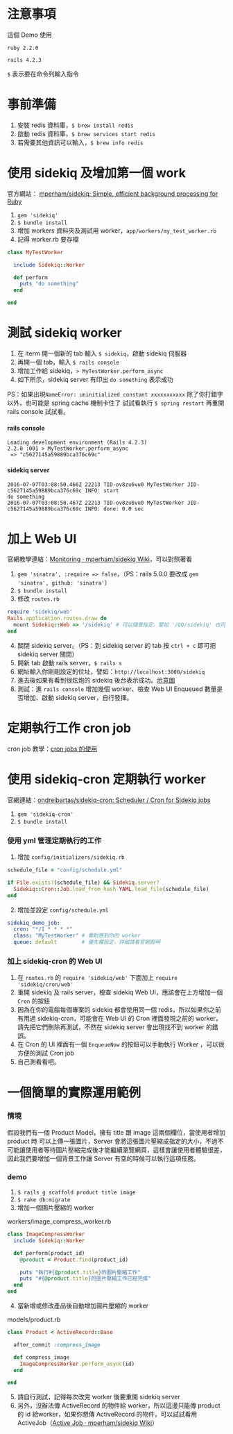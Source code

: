 # 注意事項

這個 Demo 使用

`ruby 2.2.0`

`rails 4.2.3`

`$` 表示要在命令列輸入指令

# 事前準備

1. 安裝 redis 資料庫，`$ brew install redis`
2. 啟動 redis 資料庫，`$ brew services start redis`
3. 若需要其他資訊可以輸入，`$ brew info redis`

# 使用 sidekiq 及增加第一個 work

官方網站：
[mperham/sidekiq: Simple, efficient background processing for Ruby](https://github.com/mperham/sidekiq)

1. `gem 'sidekiq'`
2. `$ bundle install`
3. 增加 workers 資料夾及測試用 worker，`app/workers/my_test_worker.rb`
4. 記得 worker.rb 要存檔

```ruby
class MyTestWorker

  include Sidekiq::Worker

  def perform
    puts "do something"
  end

end
```

# 測試 sidekiq worker

1. 在 iterm 開一個新的 tab 輸入 `$ sidekiq`，啟動 sidekiq 伺服器
2. 再開一個 tab，輸入 `$ rails console`
3. 增加工作給 sidekiq，`> MyTestWorker.perform_async`
4. 如下所示，sidekiq server 有印出 `do something` 表示成功

PS：如果出現`NameError: uninitialized constant xxxxxxxxxxx` 除了你打錯字以外，也可能是 spring cache 機制卡住了
試試看執行 `$ spring restart` 再重開 rails console 試試看。

#### rails console
```
Loading development environment (Rails 4.2.3)
2.2.0 :001 > MyTestWorker.perform_async
 => "c5627145a59889bca376c69c"
```

#### sidekiq server
```
2016-07-07T03:08:50.466Z 22213 TID-ov8zu6vu0 MyTestWorker JID-c5627145a59889bca376c69c INFO: start
do something
2016-07-07T03:08:50.467Z 22213 TID-ov8zu6vu0 MyTestWorker JID-c5627145a59889bca376c69c INFO: done: 0.0 sec
```

# 加上 Web UI

官網教學連結：[Monitoring · mperham/sidekiq Wiki](https://github.com/mperham/sidekiq/wiki/Monitoring)，可以對照著看

1. `gem 'sinatra', :require => false`，（PS：rails 5.0.0 要改成 `gem 'sinatra', github: 'sinatra'`）
2. `$ bundle install`
3. 修改 `routes.rb`

```ruby
require 'sidekiq/web'
Rails.application.routes.draw do
  mount Sidekiq::Web => '/sidekiq' # 可以隨意指定，譬如 '/QQ/sidekiq' 也可以
end
```

4. 關閉 sidekiq server。（PS：到 sidekiq server 的 tab 按 `ctrl + c` 即可把 sidekiq server 關閉）
5. 開新 tab 啟動 rails server，`$ rails s`
6. 網址輸入你剛剛設定的位址，譬如：`http://localhost:3000/sidekiq`
7. 進去後如果有看到很炫炮的 sidekiq 後台表示成功。[示意圖](https://raw.githubusercontent.com/mperham/sidekiq/master/examples/web-ui.png)
8. 測試：進 `rails console` 增加幾個 worker、檢查 Web UI Enqueued 數量是否增加、啟動 sidekiq server，自行發揮。

# 定期執行工作 cron job

cron job 教學：[cron jobs 的使用](http://kalug.linux.org.tw/~lloyd/LLoyd_Hand_Book/book/cron-jobs.html)

# 使用 sidekiq-cron 定期執行 worker

官網連結：[ondrejbartas/sidekiq-cron: Scheduler / Cron for Sidekiq jobs](https://github.com/ondrejbartas/sidekiq-cron)

1. `gem 'sidekiq-cron'`
2. `$ bundle install`

### 使用 yml 管理定期執行的工作

1. 增加 `config/initializers/sidekiq.rb`

```ruby
schedule_file = "config/schedule.yml"

if File.exists?(schedule_file) && Sidekiq.server?
  Sidekiq::Cron::Job.load_from_hash YAML.load_file(schedule_file)
end
```

2. 增加並設定 `config/schedule.yml`

```yml
sidekiq_demo_job:
  cron: "*/1 * * * *"
  class: "MyTestWorker" # 需對應到你的 worker
  queue: default        # 優先權設定，詳細請看官網說明
```

### 加上 sidekiq-cron 的 Web UI

1. 在 `routes.rb` 的 `require 'sidekiq/web'` 下面加上 `require 'sidekiq/cron/web'`
2. 重開 sidekiq 及 rails server，檢查 sidekiq Web UI，應該會在上方增加一個 `Cron` 的按鈕
3. 因為在你的電腦每個專案的 sidekiq 都會使用同一個 redis，所以如果你之前有用過 sidekiq-cron，可能會在 Web UI 的 Cron 裡面發現之前的 worker，請先把它們刪除再測試，不然在 sidekiq server 會出現找不到 worker 的錯誤。
4. 在 Cron 的 UI 裡面有一個 `EnqueueNow` 的按鈕可以手動執行 Worker ，可以很方便的測試 Cron job
5. 自己測看看吧。

# 一個簡單的實際運用範例

### 情境

假設我們有一個 Product Model，擁有 title 跟 image 這兩個欄位，當使用者增加 product 時 可以上傳一張圖片，Server 會將這張圖片壓縮成指定的大小，不過不可能讓使用者等待圖片壓縮完成後才能繼續瀏覽網頁，這樣會讓使用者體驗很差，因此我們要增加一個背景工作讓 Server 有空的時候可以執行這項任務。

### demo

1. `$ rails g scaffold product title image`
2. `$ rake db:migrate`
3. 增加一個圖片壓縮的 worker

workers/image_compress_worker.rb

```ruby
class ImageCompressWorker
  include Sidekiq::Worker

  def perform(product_id)
    @product = Product.find(product_id)

    puts "執行#{@product.title}的圖片壓縮工作"
    puts "#{@product.title}的圖片壓縮工作已經完成"
  end
end
```

4. 當新增或修改產品後自動增加圖片壓縮的 worker

models/product.rb

```ruby
class Product < ActiveRecord::Base

  after_commit :compress_image

  def compress_image
    ImageCompressWorker.perform_async(id)
  end

end
```

5. 請自行測試，記得每次改完 worker 後要重開 sidekiq server
6. 另外，沒辦法傳 ActiveRecord 的物件給 worker，所以這邊只能傳 product 的 id 給worker，如果你想傳 ActiveRecord 的物件，可以試試看用 ActiveJob（[Active Job · mperham/sidekiq Wiki](https://github.com/mperham/sidekiq/wiki/Active-Job)）
